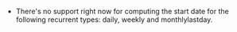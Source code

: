 - There's no support right now for computing the start date for the
  following recurrent types: daily, weekly and monthlylastday.